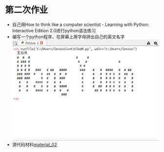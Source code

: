 # 第二次作业
* 自己用How to think like a computer scientist - Learning with Python: Interactive Edition 2.0进行python语法练习
* 编写一个python程序，在屏幕上用字母拼出自己的英文名字
![myname](https://github.com/spaceandnight/compuational_physics_N2015301020065/blob/master/QQ%E6%88%AA%E5%9B%BE20170922190953.png)
* 源代码材料[material_02](https://github.com/spaceandnight/compuational_physics_N2015301020065/blob/master/myname.py)
